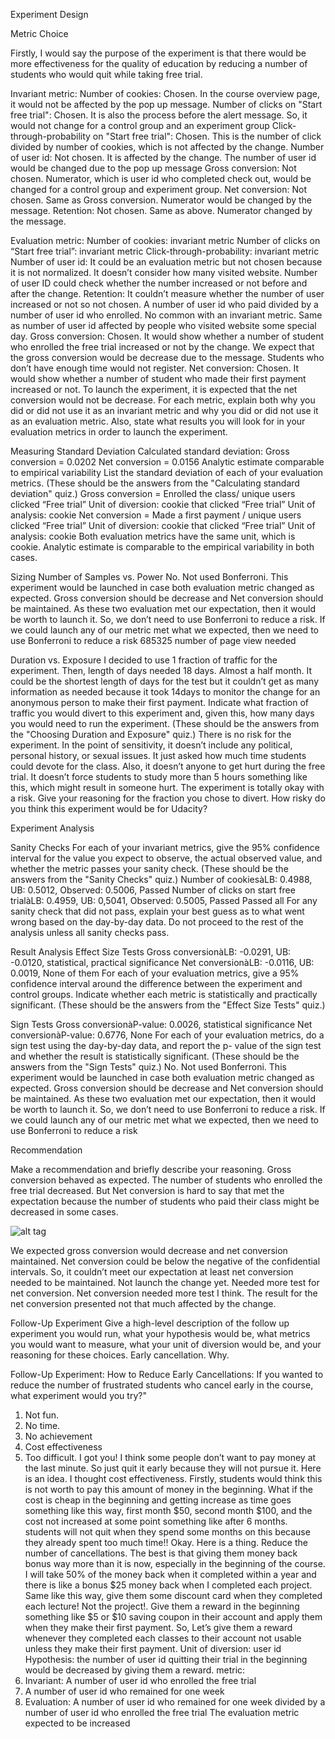 

Experiment Design


Metric Choice

Firstly, I would say the purpose of the experiment is that there would be more effectiveness for the quality of education by reducing a number of students who would quit while taking free trial.

Invariant metric:
Number of cookies: Chosen. In the course overview page, it would not be affected by the pop up message.
Number of clicks on "Start free trial": Chosen. It is also the process before the alert message. So, it would not change for a control group and an experiment group
Click-through-probability on "Start free trial": Chosen. This is the number of click divided by number of cookies, which is not affected by the change.
Number of user id: Not chosen. It is affected by the change. The number of user id would be changed due to the pop up message
Gross conversion: Not chosen. Numerator, which is user id who completed check out, would be changed for a control group and experiment group.
Net conversion: Not chosen. Same as Gross conversion. Numerator would be changed by the message.
Retention: Not chosen. Same as above. Numerator changed by the message.

Evaluation metric:
Number of cookies: invariant metric
Number of clicks on “Start free trial”: invariant metric
Click-through-probability: invariant metric
Number of user id: It could be an evaluation metric but not chosen because it is not normalized. It doesn’t consider how many visited website. Number of user ID could check whether the number increased or not before and after the change.
Retention: It couldn’t measure whether the number of user increased or not so not chosen. A number of user id who paid divided by a number of user id who enrolled. No common with an invariant metric. Same as number of user id affected by people who visited website some special day.
Gross conversion: Chosen. It would show whether a number of student who enrolled the free trial increased or not by the change. We expect that the gross conversion would be decrease due to the message. Students who don’t have enough time would not register.
Net conversion: Chosen. It would show whether a number of student who made their first payment increased or not. To launch the experiment, it is expected that the net conversion would not be decrease.
For each metric, explain both why you did or did not use it as an invariant metric and why you did or did not use it as an evaluation metric. Also, state what results you will look for in your evaluation metrics in order to launch the experiment.


Measuring Standard Deviation
Calculated standard deviation: Gross conversion = 0.0202 Net conversion = 0.0156
Analytic estimate comparable to empirical variability
List the standard deviation of each of your evaluation metrics. (These should be the answers from the "Calculating standard deviation" quiz.)
Gross conversion = Enrolled the class/ unique users clicked “Free trial” Unit of diversion: cookie that clicked “Free trial”
Unit of analysis: cookie
Net conversion = Made a first payment / unique users clicked “Free trial” Unit of diversion: cookie that clicked “Free trial”
Unit of analysis: cookie
Both evaluation metrics have the same unit, which is cookie. Analytic estimate is comparable to the empirical variability in both cases.


Sizing
Number of Samples vs. Power
No. Not used Bonferroni.
This experiment would be launched in case both evaluation metric changed as expected. Gross conversion should be decrease and Net conversion should be maintained. As these two evaluation met our expectation, then it would be worth to launch it. So, we don’t need to use Bonferroni to reduce a risk. If we could launch any of our metric met what we expected, then we need to use Bonferroni to reduce a risk
685325 number of page view needed


Duration vs. Exposure
I decided to use 1 fraction of traffic for the experiment. Then, length of days needed 18 days. Almost a half month.
It could be the shortest length of days for the test but it couldn’t get as many information as needed because it took 14days to monitor the change for an anonymous person to make their first payment.
Indicate what fraction of traffic you would divert to this experiment and, given this, how many days you would need to run the experiment. (These should be the answers from the "Choosing Duration and Exposure" quiz.)
There is no risk for the experiment. In the point of sensitivity, it doesn’t include any political, personal history, or sexual issues. It just asked how much time students could devote for the class. Also, it doesn’t anyone to get hurt during the free trial. It doesn’t force students to study more than 5 hours something like this, which might result in someone hurt. The experiment is totally okay with a risk.
Give your reasoning for the fraction you chose to divert. How risky do you think this experiment would be for Udacity?


Experiment Analysis

Sanity Checks
For each of your invariant metrics, give the 95% confidence interval for the value you expect to observe, the actual observed value, and whether the metric passes your sanity check. (These should be the answers from the "Sanity Checks" quiz.)
Number of cookiesàLB: 0.4988, UB: 0.5012, Observed: 0.5006, Passed
Number of clicks on start free trialàLB: 0.4959, UB: 0,5041, Observed: 0.5005, Passed
Passed all
For any sanity check that did not pass, explain your best guess as to what went wrong based on the day-by-day data. Do not proceed to the rest of the analysis unless all sanity checks pass.


Result Analysis
Effect Size Tests
Gross conversionàLB: -0.0291, UB: -0.0120, statistical, practical significance Net conversionàLB: -0.0116, UB: 0.0019, None of them
For each of your evaluation metrics, give a 95% confidence interval around the difference between the experiment and control groups. Indicate whether each metric is statistically and practically significant. (These should be the answers from the "Effect Size Tests" quiz.)

Sign Tests
Gross conversionàP-value: 0.0026, statistical significance Net conversionàP-value: 0.6776, None
For each of your evaluation metrics, do a sign test using the day-by-day data, and report the p- value of the sign test and whether the result is statistically significant. (These should be the answers from the "Sign Tests" quiz.)
No. Not used Bonferroni.
This experiment would be launched in case both evaluation metric changed as expected. Gross conversion should be decrease and Net conversion should be maintained. As these two evaluation met our expectation, then it would be worth to launch it. So, we don’t need to use Bonferroni to reduce a risk. If we could launch any of our metric met what we expected, then we need to use Bonferroni to reduce a risk



Recommendation

Make a recommendation and briefly describe your reasoning.
Gross conversion behaved as expected. The number of students who enrolled the free trial decreased. But Net conversion is hard to say that met the expectation because the number of students who paid their class might be decreased in some cases.

![alt tag](https://github.com/youngkil9999/Project7/blob/pt3/p1.png)

We expected gross conversion would decrease and net conversion maintained. Net conversion could be below the negative of the confidential intervals. So, it couldn’t meet our expectation at least net conversion needed to be maintained.
Not launch the change yet. Needed more test for net conversion.
Net conversion needed more test I think. The result for the net conversion presented not that much affected by the change.


Follow-Up Experiment
Give a high-level description of the follow up experiment you would run, what your hypothesis would be, what metrics you would want to measure, what your unit of diversion would be, and your reasoning for these choices.
Early cancellation. Why.


Follow-Up Experiment: How to Reduce Early Cancellations: If you wanted to reduce the number of
 frustrated students who cancel early in the course, what experiment would you try?"
1. Not fun.
2. No time.
3. No achievement
4. Cost effectiveness
5. Too difficult.
I got you!
I think some people don’t want to pay money at the last minute. So just quit it early because they
will not pursue it.
Here is an idea. I thought cost effectiveness. Firstly, students would think this is not worth to pay
this amount of money in the beginning. What if the cost is cheap in the beginning and getting
increase as time goes something like this way, first month $50, second month $100, and the cost
not increased at some point something like after 6 months. students will not quit when they
spend some months on this because they already spent too much time!!
Okay. Here is a thing.
Reduce the number of cancellations. The best is that giving them money back bonus way more than it is now, especially in the beginning of the course. I will take 50% of the money back when it completed within a year and there is like a bonus $25 money back when I completed each project. Same like this way, give them some discount card when they completed each lecture! Not the project!. Give them a reward in the beginning something like $5 or $10 saving coupon in their account and apply them when they make their first payment.
So, Let’s give them a reward whenever they completed each classes to their account not usable unless they make their first payment.
Unit of diversion: user id
Hypothesis: the number of user id quitting their trial in the beginning would be decreased by giving them a reward.
metric:
1. Invariant: A number of user id who enrolled the free trial
2. A number of user id who remained for one week
3. Evaluation: A number of user id who remained for one week divided by a number of user
id who enrolled the free trial
The evaluation metric expected to be increased
